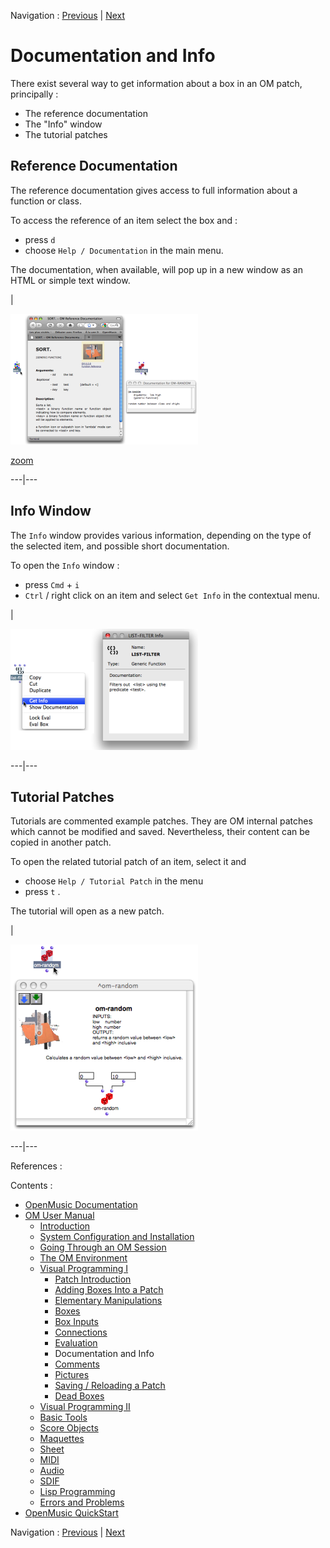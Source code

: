Navigation : [Previous](Evaluation "page
précédente\(Evaluation\)") | [Next](Comments "page
suivante\(Comments\)")

# Documentation and Info

There exist several way to get information about a box in an OM patch,
principally :

  * The reference documentation
  * The "Info" window
  * The tutorial patches

## Reference Documentation

The reference documentation gives access to full information about a function
or class.

To access the reference of an item select the box and :

  * press `d`
  * choose `Help / Documentation` in the main menu.

The documentation, when available, will pop up in a new window as an HTML or
simple text window.

|

![](../res/onlinedoc_scr.png)

[zoom](../res/onlinedoc_scr_1.png "Zoom \(nouvelle fenêtre\)")  
  
---|---  
  
## Info Window

The `Info` window provides various information, depending on the type of the
selected item, and possible short documentation.

To open the `Info` window :

  * press `Cmd` \+ `i`
  * `Ctrl` / right click on an item and select `Get Info` in the contextual menu.

|

[![](../res/infowindow_1.png)](../res/infowindow.png "Cliquez pour agrandir")  
  
---|---  
  
## Tutorial Patches

Tutorials are commented example patches. They are OM internal patches which
cannot be modified and saved. Nevertheless, their content can be copied in
another patch.

To open the related tutorial patch of an item, select it and

  * choose `Help / Tutorial Patch` in the menu
  * press `t` . 

The tutorial will open as a new patch.

|

[![](../res/onlinetut_1.png)](../res/onlinetut.png "Cliquez pour agrandir")  
  
---|---  
  
References :

Contents :

  * [OpenMusic Documentation](OM-Documentation)
  * [OM User Manual](OM-User-Manual)
    * [Introduction](00-Contents)
    * [System Configuration and Installation](Installation)
    * [Going Through an OM Session](Goingthrough)
    * [The OM Environment](Environment)
    * [Visual Programming I](BasicVisualProgramming)
      * [Patch Introduction](ProgrammingIntro)
      * [Adding Boxes Into a Patch](AddingBoxes)
      * [Elementary Manipulations](ElementaryManips)
      * [Boxes](Boxes)
      * [Box Inputs](BoxInputs)
      * [Connections](Connections)
      * [Evaluation](Evaluation)
      * Documentation and Info
      * [Comments](Comments)
      * [Pictures](Pictures)
      * [Saving / Reloading a Patch](SavingPatch)
      * [Dead Boxes](DeadBox)
    * [Visual Programming II](AdvancedVisualProgramming)
    * [Basic Tools](BasicObjects)
    * [Score Objects](ScoreObjects)
    * [Maquettes](Maquettes)
    * [Sheet](Sheet)
    * [MIDI](MIDI)
    * [Audio](Audio)
    * [SDIF](SDIF)
    * [Lisp Programming](Lisp)
    * [Errors and Problems](errors)
  * [OpenMusic QuickStart](QuickStart-Chapters)

Navigation : [Previous](Evaluation "page
précédente\(Evaluation\)") | [Next](Comments "page
suivante\(Comments\)")

